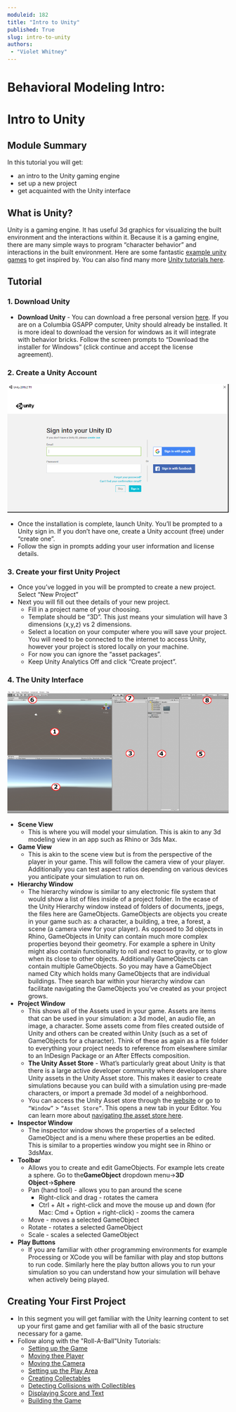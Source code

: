 ```yaml
---
moduleid: 182
title: "Intro to Unity"
published: True
slug: intro-to-unity
authors:
 - "Violet Whitney"
---
```


Behavioral Modeling Intro:
===========================================

# Intro to Unity
## Module Summary

In this tutorial you will get:
- an intro to the Unity gaming engine
- set up a new project
- get acquainted with the Unity interface



## What is Unity?
Unity is a gaming engine. It has useful 3d graphics for visualizing the built environment and the interactions within it. Because it is a gaming engine, there are many simple ways to program “character behavior” and interactions in the built environment.
Here are some fantastic  [example unity games](https://unity.com/madewith) to get inspired by.
You can also find many more [Unity tutorials here](https://learn.unity.com/).  

## Tutorial

### 1. Download Unity
- **Download Unity** - You can download a free personal version [here](https://store.unity.com/#plans-individual). If you are on a Columbia GSAPP computer, Unity should already be installed. It is more ideal to download the version for windows as it will integrate with behavior bricks. Follow the screen prompts to “Download the installer for Windows” (click continue and accept the license agreement). 
### 2. Create a Unity Account 
![mapbox](images/167-unity-login.gif#img-full)
- Once the installation is complete, launch Unity. You’ll be prompted to a Unity sign in. If you don’t have one, create a Unity account (free) under “create one”.
- Follow the sign in prompts adding your user information and license details.
### 3. Create your first Unity Project
- Once you’ve logged in you will be prompted to create a new project. Select “New Project”
- Next you will fill out thee details of your new project.
   - Fill in a project name of your choosing. 
   - Template should be “3D”. This just means your simulation will have 3 dimensions (x,y,z) vs 2 dimensions. 
   - Select a location on your computer where you will save your project. You will need to be connected to the internet to access Unity, however your project is stored locally on your machine. 
   - For now you can ignore the “asset packages”. 
   - Keep Unity Analytics Off and click “Create project”.
### 4. The Unity Interface 
  ![mapbox](images/167-unity-ui.png#img-full)
- **Scene View**
   - This is where you will model your simulation. This is akin to any 3d modeling view in an app such as Rhino or 3ds Max. 
- **Game View**
   - This is akin to the scene view but is from the perspective of the player in your game. This will follow the camera view of your player. Additionally you can test aspect ratios depending on various devices you anticipate your simulation to run on.
- **Hierarchy Window**
   - The hierarchy window is similar to any electronic file system that would show a list of files inside of a project folder. In the ecase of the Unity Hierarchy window instead of folders of documents, jpegs, the files here are GameObjects. GameObjects are objects you create in your game such as: a character, a building, a tree, a forest, a scene (a camera view for your player). As opposed to 3d objects in Rhino, GameObjects in Unity can contain much more complex properties beyond their geometry. For example a sphere in Unity might also contain functionality to roll and react to gravity, or to glow when its close to other objects. Additionally GameObjects can contain multiple GameObjects. So you may have a GameObject named City which holds many GameObjects that are individual buildings.
Thee search bar within your hierarchy window can facilitate navigating the GameObjects you’ve created as your project grows.
- **Project Window**
   - This shows all of the Assets used in your game. Assets are items that can be used in your simulation: a 3d model, an audio file, an image, a character. Some assets come from files created outside of Unity and others can be created within Unity (such as a set of GameObjects for a character). Think of these as again as a file folder to everything your project needs to reference from elsewhere similar to an InDesign Package or an After Effects composition.
   - **The Unity Asset Store** - What’s particularly great about Unity is that there is a large active developer community where developers share Unity assets in the Unity Asset store. This makes it easier to create simulations because you can build with a simulation using pre-made characters, or import a premade 3d model of a neighborhood.
   - You can access the Unity Asset store through the [website](https://assetstore.unity.com/) or go to `“Window”` > `“Asset Store”`. This opens a new tab in your Editor. You can learn more about [navigating the asset store here](https://unity3d.com/quick-guide-to-unity-asset-store#:~:text=A%20Unity%20asset%20is%20an,of%20file%20that%20Unity%20supports.).
- **Inspector Window**
   - The inspector window shows the properties of a selected GameObject and is a menu where these properties an be edited. This is similar to a properties window you might see in Rhino or 3dsMax.
- **Toolbar**
   - Allows you to create and edit GameObjects. For example lets create a sphere. Go to the**GameObject** dropdown menu→**3D Object**→**Sphere**
   - Pan (hand tool) - allows you to pan around the scene
     - Right-click and drag - rotates the camera
     - Ctrl + Alt + right-click and move the mouse up and down (for Mac: Cmd + Option  + right-click) - zooms the camera
   - Move - moves a selected GameObject
   - Rotate - rotates a selected GameObject
   - Scale - scales a selected GameObject
 - **Play Buttons**
   - If you are familiar with other programming environments for example Processing or XCode you will be familiar with play and stop buttons to run code. Similarly here the play button allows you to run your simulation so you can understand how your simulation will behave when actively being played.

## Creating Your First Project
- In this segment you will get familiar with the Unity learning content to set up your first game and get familiar with all of the basic structure necessary for a game.
- Follow along with the "Roll-A-Ball"Unity Tutorials:
   - [Setting up the Game](https://learn.unity.com/tutorial/setting-up-the-game?uv=2019.4&projectId=5f158f1bedbc2a0020e51f0d#5f0fbb98edbc2a0020763e90)
   - [Moving thee Player](https://learn.unity.com/tutorial/moving-the-player?uv=2019.4&projectId=5f158f1bedbc2a0020e51f0d#)
   - [Moving the Camera](https://learn.unity.com/tutorial/moving-the-camera?uv=2019.4&projectId=5f158f1bedbc2a0020e51f0d#)
   - [Setting up the Play Area](https://learn.unity.com/tutorial/setting-up-the-play-area?uv=2019.4&projectId=5f158f1bedbc2a0020e51f0d)
   - [Creating Collectables](https://learn.unity.com/tutorial/creating-collectibles?uv=2019.4&projectId=5f158f1bedbc2a0020e51f0d)
   - [Detecting Collisions with Collectibles](https://learn.unity.com/tutorial/detecting-collisions-with-collectibles?uv=2019.4&projectId=5f158f1bedbc2a0020e51f0d)
   - [Displaying Score and Text](https://learn.unity.com/tutorial/displaying-score-and-text?uv=2019.4&projectId=5f158f1bedbc2a0020e51f0d#)
   - [Building the Game](https://learn.unity.com/tutorial/building-the-game?uv=2019.4&projectId=5f158f1bedbc2a0020e51f0d#)
   






